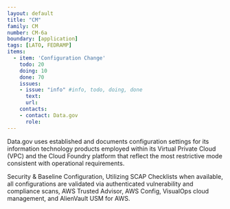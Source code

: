 ```yaml
---
layout: default
title: "CM"
family: CM
number: CM-6a
boundary: [application]
tags: [LATO, FEDRAMP]
items:
  - item: 'Configuration Change'
    todo: 20
    doing: 10
    done: 70   
    issues:
    - issue: "info" #info, todo, doing, done
      text:
      url:
    contacts:
    - contact: Data.gov
      role:
---
```

Data.gov uses established and documents configuration settings for its information technology products employed within its Virtual Private Cloud (VPC) and the Cloud Foundry platform that reflect the most restrictive mode consistent with operational requirements.

Security & Baseline Configuration, Utilizing SCAP Checklists when available, all configurations are validated via authenticated vulnerability and compliance scans, AWS Trusted Advisor, AWS Config, VisualOps cloud management, and AlienVault USM for AWS. 
